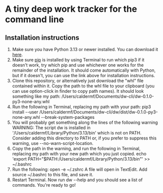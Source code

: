 # A tiny deep work tracker for the command line

## Installation instructions

1. Make sure you have Python 3.13 or newer installed. You can download it [here](https://www.python.org/downloads/).
2. Make sure [pip](https://pip.pypa.io/en/stable/installation/) is installed by using Terminal to run
	which pip3
if it doesn't work, try
	which pip
and use whichever one works for the remainder of the installation. It should come automatically with Python, but if it doesn't, you can use the link above for installation instructions.
3. Clone this repository, or alternatively just download the "whl" file contained within it. Copy the path to the whl file to your clipboard (you can use option-click in finder to copy path names). It should look something like my path:
	/Users/caldermf/Documents/dw-cli/dw-0.1.0-py3-none-any.whl
4. Run the following in Terminal, replacing my path with your path:
	pip3 install --user /Users/caldermf/Documents/dw-cli/dw/dist/dw-0.1.0-py3-none-any.whl --break-system-packages
5. You will probably get something along the lines of the following warning
	WARNING: The script dw is installed in '/Users/caldermf/Library/Python/3.13/bin' which is not on PATH.
 	Consider adding this directory to PATH or, if you prefer to suppress this warning, use --no-warn-script-location.
6. Copy the path in the warning, and run the following in Terminal, replacing my path with your new path which you just copied.
	echo 'export PATH="$PATH:/Users/caldermf/Library/Python/3.13/bin"' >> ~/.bashrc
7. Run the following:
	open -e ~/.zshrc
A file will open in TextEdit. Add
	source ~/.bashrc
to this file, and save it.
8. Restart Terminal. Now run
	dw --help
and you should see a list of commands. You're ready to go!
	